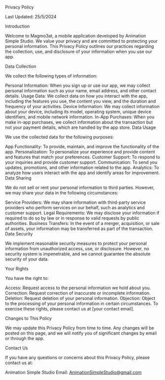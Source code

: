 Privacy Policy

Last Updated: 25/5/2024

Introduction

Welcome to Magmo3at, a mobile application developed by Animation Simple Studio. We value your privacy and are committed to protecting your personal information. This Privacy Policy outlines our practices regarding the collection, use, and disclosure of your information when you use our app.

Data Collection

We collect the following types of information:

Personal Information: When you sign up or use our app, we may collect personal information such as your name, email address, and other contact details.
Usage Data: We collect data on how you interact with the app, including the features you use, the content you view, and the duration and frequency of your activities.
Device Information: We may collect information about your device, including its model, operating system, unique device identifiers, and mobile network information.
In-App Purchases: When you make in-app purchases, we collect information about the transaction but not your payment details, which are handled by the app store.
Data Usage

We use the collected data for the following purposes:

App Functionality: To provide, maintain, and improve the functionality of the app.
Personalization: To personalize your experience and provide content and features that match your preferences.
Customer Support: To respond to your inquiries and provide customer support.
Communication: To send you updates, promotions, and other information related to the app.
Analytics: To analyze how users interact with the app and identify areas for improvement.
Data Sharing

We do not sell or rent your personal information to third parties. However, we may share your data in the following circumstances:

Service Providers: We may share information with third-party service providers who perform services on our behalf, such as analytics and customer support.
Legal Requirements: We may disclose your information if required to do so by law or in response to valid requests by public authorities.
Business Transfers: In the event of a merger, acquisition, or sale of assets, your information may be transferred as part of the transaction.
Data Security

We implement reasonable security measures to protect your personal information from unauthorized access, use, or disclosure. However, no security system is impenetrable, and we cannot guarantee the absolute security of your data.

Your Rights

You have the right to:

Access: Request access to the personal information we hold about you.
Correction: Request correction of inaccurate or incomplete information.
Deletion: Request deletion of your personal information.
Objection: Object to the processing of your personal information in certain circumstances.
To exercise these rights, please contact us at [your contact email].

Changes to This Policy

We may update this Privacy Policy from time to time. Any changes will be posted on this page, and we will notify you of significant changes by email or through the app.

Contact Us

If you have any questions or concerns about this Privacy Policy, please contact us at:

Animation Simple Studio
Email: AnimationSimpleStudio@gmail.com
